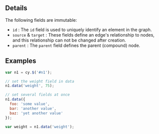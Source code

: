 ## Details

The following fields are immutable:

 * `id` : The `id` field is used to uniquely identify an element in the graph.
 * `source` & `target` : These fields define an edge's relationship to nodes, and this relationship can not be changed after creation.
 * `parent` : The `parent` field defines the parent (compound) node.

## Examples

```js
var n1 = cy.$('#n1');

// set the weight field in data
n1.data('weight', 75);

// set several fields at once
n1.data({
  foo: 'some value',
  bar: 'another value',
  baz: 'yet another value'
});

var weight = n1.data('weight');
```